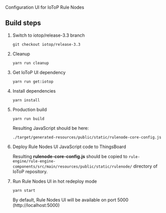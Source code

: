 Configuration UI for IoToP Rule Nodes

## Build steps

1) Switch to iotop/release-3.3 branch
    ```
    git checkout iotop/release-3.3 
    ```
2) Cleanup
    ```
    yarn run cleanup 
    ```
3) Get IoToP UI dependency
    ```
    yarn run get:iotop 
    ```
4) Install dependencies
    ```
    yarn install 
    ```
5) Production build    
    ```
    yarn run build 
    ```
    Resulting JavaScript should be here:
    ```
    ./target/generated-resources/public/static/rulenode-core-config.js
    ```
6) Deploy Rule Nodes UI JavaScript code to ThingsBoard

    Resulting **rulenode-core-config.js**
    should be copied to ```rule-engine/rule-engine-components/src/main/resources/public/static/rulenode/```
    directory of IoToP repository.

7) Run Rule Nodes UI in hot redeploy mode

    ```
    yarn start
    ```
    
    By default, Rule Nodes UI will be available on port 5000 (http://localhost:5000)
